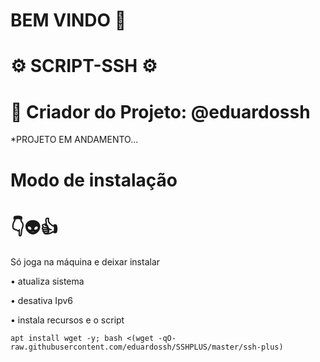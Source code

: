 # BEM VINDO 🖕

# ⚙ SCRIPT-SSH ⚙

# 👤 Criador do Projeto: @eduardossh

*PROJETO EM ANDAMENTO...


# Modo de instalação
# 👇👽👍
Só joga na máquina e deixar instalar

• atualiza sistema

• desativa Ipv6

• instala recursos e o script
```
apt install wget -y; bash <(wget -qO- raw.githubusercontent.com/eduardossh/SSHPLUS/master/ssh-plus)

```
